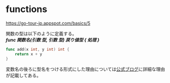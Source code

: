 # functions

https://go-tour-jp.appspot.com/basics/5

関数の型は以下のように定義する。  
***func 関数名(引数 型, 引数 型) 戻り値型 { 処理 }***

```go
func add(x int, y int) int {
	return x + y
}
```

変数名の後ろに型名をつける形式にした理由については[公式ブログ](https://blog.golang.org/gos-declaration-syntax)に詳細な理由が記載してある。
